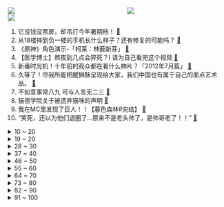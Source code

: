 <div >
	<a style="float:left;width:55%;" href = "https://github.com/anuraghazra/github-readme-stats">
	 <img src = "https://github-readme-stats.vercel.app/api?username=iuuuuuaena&theme=buefy&show_icons=true"/>
	</a>
	<a  style="float:right;width:45%" href = "https://github.com/anuraghazra/github-readme-stats">
	 <img  src="https://github-readme-stats.vercel.app/api/top-langs/?username=anuraghazra&layout=compact"/>
	</a>
	</div>

[![](https://img.shields.io/badge/jxd-@jxdgogogo.xyz-yellowgreen.svg)](https://www.jxdgogogo.xyz)<br>
1. 它没钱没票房，却吊打今年暑期档！ [:link:](//www.bilibili.com/video/BV1J14y1t7wW) <br>
2. 从18楼摔到负一楼的手机长什么样子？还有修复的可能吗？ [:link:](//www.bilibili.com/video/BV1WT411c7si) <br>
3. 《原神》角色演示-「柯莱：林薮新芽」 [:link:](//www.bilibili.com/video/BV1iG4y1a7X4) <br>
4. 【医学博士】熬夜到几点会猝死？I 请为自己看完这个视频 [:link:](//www.bilibili.com/video/BV1bS4y1W7A5) <br>
5. 新番时光机！十年前的观众都在看什么神片？「2012年7月篇」 [:link:](//www.bilibili.com/video/BV1gB4y1V7sz) <br>
6. 久等了！尽我所能把醒狮酥呈现给大家，我们中国也有属于自己的面点艺术品。 [:link:](//www.bilibili.com/video/BV13V4y1x7Qv) <br>
7. 不如意事常八九 可与人言无二三 [:link:](//www.bilibili.com/video/BV1mt4y1J7Eb) <br>
8. 猫德学院关于被遗弃猫咪的声明 [:link:](//www.bilibili.com/video/BV1aB4y1x77L) <br>
9. 我在MC里发现了巨人！！【暮色森林#完结】 [:link:](//www.bilibili.com/video/BV1Zd4y1o7Z4) <br>
10. “笑死，还以为他们退圈了…原来不是老头帅了，是帅哥老了！！” [:link:](//www.bilibili.com/video/BV19t4y1J7Bt) <br>
<details>
<summary>10 ~ 20</summary>

11. 我为什么花了2000元买了这些冰淇淋？ [:link:](//www.bilibili.com/video/BV14B4y1z7rr) <br>
12. 【时代少年团】蜕变三周年 宋亚轩《乐园》预告 [:link:](//www.bilibili.com/video/BV1GT411w7By) <br>
13. “他们只是演了一场戏 忘不了的是我们”｜芝月仙剑仿妆系列 [:link:](//www.bilibili.com/video/BV1ee4y1f7aT) <br>
14. 《不看可惜》的50万粉福利 [:link:](//www.bilibili.com/video/BV19T411c7pf) <br>
15. 0.12像素的小白点，承载全人类的未来 [:link:](//www.bilibili.com/video/BV11U4y1r7UM) <br>
16. 这个游戏出现在21世纪还是有点早了 [:link:](//www.bilibili.com/video/BV1ca41157kX) <br>
17. 这《叮叮当当》，真是太刑了！ [:link:](//www.bilibili.com/video/BV19U4y1r7Eu) <br>
18. 瞬间不想结婚了 [:link:](//www.bilibili.com/video/BV1Kd4y1N7jM) <br>
19. 开一家蜜雪冰城真的赚钱吗？我去呆上一周给您解惑！ [:link:](//www.bilibili.com/video/BV1ag411r78k) <br>
</details>
<details>
<summary>19 ~ 20</summary>

20. 【MCx原神】你这原神太假了，你再说?!《年度巨制！方块上的提瓦特》(二) 四国旅途篇 [:link:](//www.bilibili.com/video/BV1Ba411d7My) <br>
21. 课 堂 请 勿 对 对 子【中国近代史】！！！ [:link:](//www.bilibili.com/video/BV1iB4y1V7X8) <br>
22. 我本来就是普通人，别对我期望太高。 [:link:](//www.bilibili.com/video/BV1XG4y1a7oT) <br>
23. 这个玩具也太丝滑了，但是暗藏玄鸡🐓！ [:link:](//www.bilibili.com/video/BV1Vd4y1Z7nz) <br>
24. 坤 坤 vs 美 国 猛 男 [:link:](//www.bilibili.com/video/BV13B4y1z7xW) <br>
25. 猫德学院已经不堪重负，关于被遗弃猫咪的声明 [:link:](//www.bilibili.com/video/BV1hN4y1F7U7) <br>
26. 父母的爱，改变重病孩子的一生！52万中国观众，打出8.6高分！ [:link:](//www.bilibili.com/video/BV1uU4y1k75K) <br>
27. 传统手工蓑衣 [:link:](//www.bilibili.com/video/BV1CU4y1r7fr) <br>
28. 被泼红油漆、作品差评，“语文女神”冰心到底怎么了？ [:link:](//www.bilibili.com/video/BV1aS4y1W7qV) <br>
</details>
<details>
<summary>28 ~ 30</summary>

29. 我妹的办法，确实是最好的办法 [:link:](//www.bilibili.com/video/BV15B4y1V7yv) <br>
30. 蜘蛛精是嫦娥？曲中藏真相！黑神话剧情解析：踏破银河无觅，寻遍宫阙不见！看似离谱，实则合理 [:link:](//www.bilibili.com/video/BV1jg411r7AD) <br>
31. Phigros，但是原神 [:link:](//www.bilibili.com/video/BV1Wa41157gs) <br>
32. 帅小伙被迫跪着给欣小萌做海鲜大餐，沐上居然来炫身材 [:link:](//www.bilibili.com/video/BV1aB4y1V7Ui) <br>
33. 【Re0】定格动画丨雷姆拉姆翻跳PAKU【Animist】 [:link:](//www.bilibili.com/video/BV1NV4y1x7pN) <br>
34. 这个思维，会断送你的大学四年 [:link:](//www.bilibili.com/video/BV1TV4y1x7YV) <br>
35. 《锡纸牛肉》据说跟夏天很配噢！喜欢和不喜欢吃辣的朋友们都看过来！ [:link:](//www.bilibili.com/video/BV1Ce4y1f7Ct) <br>
36. 这还能是.....植物大战僵尸【2】！？戴夫的老年生活！ [:link:](//www.bilibili.com/video/BV1Fd4y1N79Y) <br>
37. 把3个emoji放在一起就能变身美少女！？ [:link:](//www.bilibili.com/video/BV1WP411j7oH) <br>
</details>
<details>
<summary>37 ~ 40</summary>

38. 这是谁发明的吃鱼方法？简直离谱到家！ [:link:](//www.bilibili.com/video/BV1Wa41157DF) <br>
39. 【原神】不来听听云先生的新曲吗？ [:link:](//www.bilibili.com/video/BV1yU4y1r7UK) <br>
40. 我玩MC人玩麻了…… [:link:](//www.bilibili.com/video/BV1Za4y1f7HD) <br>
41. 大大怪带着小小怪来B站啦，童年DNA又双叒叕动啦！【高全胜&严彦子】 [:link:](//www.bilibili.com/video/BV1de4y1f7Tt) <br>
42. 宝们，我回来了！8月25日上午10点，中华小子高清重制即将重磅回归 [:link:](//www.bilibili.com/video/BV16P411j7ZA) <br>
43. 有一个女孩心甘情愿为你苦等2年，还有什么比这种爱情更动人 [:link:](//www.bilibili.com/video/BV1Ka4115751) <br>
44. 你暑假作业一个字都没动是吧！ [:link:](//www.bilibili.com/video/BV1rS4y1W79a) <br>
45. 14岁，新人UP主，将来想当漫画家 [:link:](//www.bilibili.com/video/BV1qd4y1R7XB) <br>
46. 五十岁大叔拿命练习cf身法，我们还有什么资格不努力呢？ [:link:](//www.bilibili.com/video/BV1N14y1t7kC) <br>
</details>
<details>
<summary>46 ~ 50</summary>

47. 当素颜黄黑皮尝试性感辣妹风...... [:link:](//www.bilibili.com/video/BV1Jg411r7X8) <br>
48. “此视频献给所有原神女玩家。” [:link:](//www.bilibili.com/video/BV1QB4y1B7PR) <br>
49. 这绝对是猪肉最鲜的吃法，没有之一，大理的生皮具体是怎么做的呢？ [:link:](//www.bilibili.com/video/BV1ja411d72o) <br>
50. 《黑神话：悟空》6分钟实机剧情片段 [:link:](//www.bilibili.com/video/BV1tN4y1F79k) <br>
51. 【STN快报第6.5季03】曙光的猩猩能出抱枕，上海的猩猩能出么？ [:link:](//www.bilibili.com/video/BV1qd4y1R7mr) <br>
52. 《以退为进，已守为攻，妙哉》夏季锦标赛第十三场，现在开始！ [:link:](//www.bilibili.com/video/BV1Ca4y1f7TY) <br>
53. 没有人能拒绝屑屑妮可～ [:link:](//www.bilibili.com/video/BV14d4y1d7Ph) <br>
54. 【鉴定热门】又来？网红直播薅国家二级保护植物！飞机在天上窗户破了怎么办？ [:link:](//www.bilibili.com/video/BV1wB4y1z7vd) <br>
55. 旅行者们在进入须弥之前，给海岛留个纪念吧~ [:link:](//www.bilibili.com/video/BV15G41147zt) <br>
</details>
<details>
<summary>55 ~ 60</summary>

56. 早上起得太猛，把脑子落家里了。 [:link:](//www.bilibili.com/video/BV1cB4y1z7fJ) <br>
57. 三个字总结现在的国产剧 [:link:](//www.bilibili.com/video/BV1XW4y1b7gZ) <br>
58. 我养了一朵云 [:link:](//www.bilibili.com/video/BV13U4y1k7Vx) <br>
59. 当你每天都能丢出一个随机品质的空岛？是传说还是普通全看脸！ 我的世界 [:link:](//www.bilibili.com/video/BV1zV4y1p7sA) <br>
60. 【sky的魔兽争霸3】挑战一个人打11个疯狂电脑！ [:link:](//www.bilibili.com/video/BV1kG4y1a7mR) <br>
61. 救。我在演唱会上被十二个次人围观跳舞+被崔胜澈送了帽子+被徐明浩拍了直拍+被权顺荣认证是真老虎。【SEVENTEEN】 [:link:](//www.bilibili.com/video/BV1dB4y1B7uQ) <br>
62. 搭！ [:link:](//www.bilibili.com/video/BV1Re4y1f7N8) <br>
63. 大阪天国地狱扭蛋机怒花50W日元清台结果竟然... [:link:](//www.bilibili.com/video/BV1tU4y1k7nZ) <br>
64. “读评论” [:link:](//www.bilibili.com/video/BV15a411G73Z) <br>
</details>
<details>
<summary>64 ~ 70</summary>

65. 当你的舍友打王者打到崩溃，而大家都在哈哈哈时… [:link:](//www.bilibili.com/video/BV1S14y147zi) <br>
66. 小本生意 诚信为本 [:link:](//www.bilibili.com/video/BV1RG411x7fp) <br>
67. ⚡️原来是疯狂星期四⚡️ [:link:](//www.bilibili.com/video/BV1V14y1t7vh) <br>
68. 速评《新神榜：杨戬》，特效炸裂！剧情？剧情是什么？ [:link:](//www.bilibili.com/video/BV1Ud4y1R7pM) <br>
69. 惊喜～是通过了漫长的准备、等待和时机。 [:link:](//www.bilibili.com/video/BV1KV4y1x7PD) <br>
70. 有一件令人气愤的事…… [:link:](//www.bilibili.com/video/BV1Xa411V7Wr) <br>
71. 【罗翔】令人窒息的尘肺病，如何维护自己的权利？ [:link:](//www.bilibili.com/video/BV1NU4y1k7J3) <br>
72. 如何让路人发现，视频的本人就坐在隔壁。【流浪07】 [:link:](//www.bilibili.com/video/BV1Mg411r7c4) <br>
73. 重申一遍：你可以呼吸 [:link:](//www.bilibili.com/video/BV1jW4y187EB) <br>
</details>
<details>
<summary>73 ~ 80</summary>

74. 当我们全家一起做海胆头 [:link:](//www.bilibili.com/video/BV1Da411d7kv) <br>
75. 小提琴大佬装作萌新上台表演... [:link:](//www.bilibili.com/video/BV1ca41157gJ) <br>
76. “苍  盐  海  首  席  男  模” [:link:](//www.bilibili.com/video/BV14P411j7Xh) <br>
77. 他是隐藏在洞穴的上古遗子《黑神话：悟空》战斗部分隐藏剧情解析 [:link:](//www.bilibili.com/video/BV1ZG4y1a7dS) <br>
78. 童年未解之谜!揭秘《铠甲勇士激斗传》的全部铠甲和最终结局！？ [:link:](//www.bilibili.com/video/BV1za4y1f7ad) <br>
79. 被 打 劫 必 备 小 妙 招 [:link:](//www.bilibili.com/video/BV1XG4y1a7Co) <br>
80. 做自己不好吗？ [:link:](//www.bilibili.com/video/BV1bt4y1J74j) <br>
81. 顺着网线收到20万的门窗，是个啥体验。自从改了这个小院，事情的发展越来越意料之外了。 [:link:](//www.bilibili.com/video/BV1514y1t7uf) <br>
82. 你有没有似曾相识的感觉 [:link:](//www.bilibili.com/video/BV1kT411w7WR) <br>
</details>
<details>
<summary>82 ~ 90</summary>

83. 千万别乱鸽，不然鬼会来催更的！经典网剧《灵魂摆渡》第五回 [:link:](//www.bilibili.com/video/BV1re4y1f7Na) <br>
84. 我的致郁系男友！ [:link:](//www.bilibili.com/video/BV1Md4y1Z7Am) <br>
85. 在德国上班真的干半年休半年？现身说法，算一下我自己的工作强度 [:link:](//www.bilibili.com/video/BV1rd4y1w7Zb) <br>
86. 【阿斗】全景天窗，180度无敌观景天牢了解一下！美剧史诗巨作《权力的游戏》第2期 [:link:](//www.bilibili.com/video/BV1id4y1w7QA) <br>
87. 持续高温干旱下，浇不浇水的玉米能差多少？ [:link:](//www.bilibili.com/video/BV1vG4y1r7YS) <br>
88. IVE最新回归曲After LIKE MV公开 [:link:](//www.bilibili.com/video/BV13W4y187Mu) <br>
89. 【血赚警告】两块钱可以买只什么猫？ [:link:](//www.bilibili.com/video/BV1ud4y1N7yQ) <br>
90. 《黑神话：悟空》全球独家 8分钟实机试玩 | 4K RTX ON [:link:](//www.bilibili.com/video/BV1t14y1t7rz) <br>
91. 这玩意儿凭什么能火40年？！ [:link:](//www.bilibili.com/video/BV1Tv4y1F7qE) <br>
</details>
<details>
<summary>91 ~ 100</summary>

92. 后妈的女儿爱上我啦，我该怎么办？ [:link:](//www.bilibili.com/video/BV19G4y1a7pc) <br>
93. 老人把一辈子的人生经验，全都给了15岁的小男孩，看完收获良多 [:link:](//www.bilibili.com/video/BV13g411r7Uh) <br>
94. 耗时两年半! 的个人练习僵尸! [:link:](//www.bilibili.com/video/BV14e4y1f7PU) <br>
95. 致在柬台湾同胞：有困难请找中国大使馆！ [:link:](//www.bilibili.com/video/BV1Za4y1f7hQ) <br>
96. 清道夫晒干以后，真的可以复活吗？ [:link:](//www.bilibili.com/video/BV1zU4y1r7iF) <br>
97. 当八重神子进行蓝线挑战（吃饭慎入） [:link:](//www.bilibili.com/video/BV1cY4y1F7ja) <br>
98. 卧槽！眼花了！谁教你这么剪的？？！！ [:link:](//www.bilibili.com/video/BV1wd4y1N77r) <br>
99. 还能摆摊卖豪车？这顾客还要论斤称，我只好给他切个车轱辘 [:link:](//www.bilibili.com/video/BV1qd4y1w7Cz) <br>
100. 九龄｜一眼惊艳｜当她穿上旗袍 [:link:](//www.bilibili.com/video/BV1xW4y187JG) <br>
</details>
